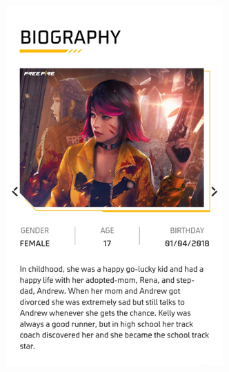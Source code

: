 <div align="center">

<img src="https://github.com/ikx7a/Kelly/blob/main/Resources/Biography.jpg">

<p>
<a href="https://github.com/ikx7a/Kelly"  Previous Page</a>
